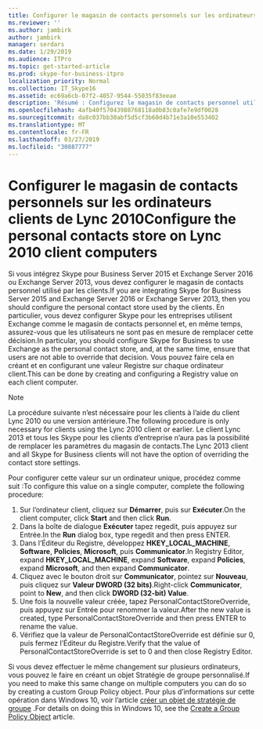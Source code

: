 ```yaml
---
title: Configurer le magasin de contacts personnels sur les ordinateurs clients de Lync 2010
ms.reviewer: ''
ms.author: jambirk
author: jambirk
manager: serdars
ms.date: 1/29/2019
ms.audience: ITPro
ms.topic: get-started-article
ms.prod: skype-for-business-itpro
localization_priority: Normal
ms.collection: IT_Skype16
ms.assetid: ec69a6cb-07f2-4057-9544-55035f83eeae
description: 'Résumé : Configurez le magasin de contacts personnel utilisé par les clients hérités.'
ms.openlocfilehash: 4afb40f57043988768118a0b83c0afe7e9df0028
ms.sourcegitcommit: da8c037bb30abf5d5cf3b60d4b71e3a10e553402
ms.translationtype: MT
ms.contentlocale: fr-FR
ms.lasthandoff: 03/27/2019
ms.locfileid: "30887777"
---
```

# <a name="configure-the-personal-contacts-store-on-lync-2010-client-computers"></a><span data-ttu-id="d8899-103">Configurer le magasin de contacts personnels sur les ordinateurs clients de Lync 2010</span><span class="sxs-lookup"><span data-stu-id="d8899-103">Configure the personal contacts store on Lync 2010 client computers</span></span>
  
<span data-ttu-id="d8899-104">Si vous intégrez Skype pour Business Server 2015 et Exchange Server 2016 ou Exchange Server 2013, vous devez configurer le magasin de contacts personnel utilisé par les clients.</span><span class="sxs-lookup"><span data-stu-id="d8899-104">If you are integrating Skype for Business Server 2015 and Exchange Server 2016 or Exchange Server 2013, then you should configure the personal contact store used by the clients.</span></span> <span data-ttu-id="d8899-105">En particulier, vous devez configurer Skype pour les entreprises utilisent Exchange comme le magasin de contacts personnel et, en même temps, assurez-vous que les utilisateurs ne sont pas en mesure de remplacer cette décision.</span><span class="sxs-lookup"><span data-stu-id="d8899-105">In particular, you should configure Skype for Business to use Exchange as the personal contact store, and, at the same time, ensure that users are not able to override that decision.</span></span> <span data-ttu-id="d8899-106">Vous pouvez faire cela en créant et en configurant une valeur Registre sur chaque ordinateur client.</span><span class="sxs-lookup"><span data-stu-id="d8899-106">This can be done by creating and configuring a Registry value on each client computer.</span></span>
  
> [!NOTE]
> <span data-ttu-id="d8899-107">La procédure suivante n’est nécessaire pour les clients à l’aide du client Lync 2010 ou une version antérieure.</span><span class="sxs-lookup"><span data-stu-id="d8899-107">The following procedure is only necessary for clients using the Lync 2010 client or earlier.</span></span> <span data-ttu-id="d8899-108">Le client Lync 2013 et tous les Skype pour les clients d’entreprise n’aura pas la possibilité de remplacer les paramètres du magasin de contacts.</span><span class="sxs-lookup"><span data-stu-id="d8899-108">The Lync 2013 client and all Skype for Business clients will not have the option of overriding the contact store settings.</span></span>
  
<span data-ttu-id="d8899-109">Pour configurer cette valeur sur un ordinateur unique, procédez comme suit :</span><span class="sxs-lookup"><span data-stu-id="d8899-109">To configure this value on a single computer, complete the following procedure:</span></span>
  
1. <span data-ttu-id="d8899-110">Sur l’ordinateur client, cliquez sur **Démarrer**, puis sur **Exécuter**.</span><span class="sxs-lookup"><span data-stu-id="d8899-110">On the client computer, click **Start** and then click **Run**.</span></span>
2. <span data-ttu-id="d8899-111">Dans la boîte de dialogue **Exécuter** tapez regedit, puis appuyez sur Entrée.</span><span class="sxs-lookup"><span data-stu-id="d8899-111">In the **Run** dialog box, type regedit and then press ENTER.</span></span>
3. <span data-ttu-id="d8899-112">Dans l’Éditeur du Registre, développez **HKEY_LOCAL_MACHINE**, **Software**, **Policies**, **Microsoft**, puis **Communicator**.</span><span class="sxs-lookup"><span data-stu-id="d8899-112">In Registry Editor, expand **HKEY_LOCAL_MACHINE**, expand **Software**, expand **Policies**, expand **Microsoft**, and then expand **Communicator**.</span></span>
4. <span data-ttu-id="d8899-113">Cliquez avec le bouton droit sur **Communicator**, pointez sur **Nouveau**, puis cliquez sur **Valeur DWORD (32 bits)**.</span><span class="sxs-lookup"><span data-stu-id="d8899-113">Right-click **Communicator**, point to **New**, and then click **DWORD (32-bit) Value**.</span></span>
5. <span data-ttu-id="d8899-114">Une fois la nouvelle valeur créée, tapez PersonalContactStoreOverride, puis appuyez sur Entrée pour renommer la valeur.</span><span class="sxs-lookup"><span data-stu-id="d8899-114">After the new value is created, type PersonalContactStoreOverride and then press ENTER to rename the value.</span></span>
6. <span data-ttu-id="d8899-115">Vérifiez que la valeur de PersonalContactStoreOverride est définie sur 0, puis fermez l’Éditeur du Registre.</span><span class="sxs-lookup"><span data-stu-id="d8899-115">Verify that the value of PersonalContactStoreOverride is set to 0 and then close Registry Editor.</span></span>

<span data-ttu-id="d8899-116">Si vous devez effectuer le même changement sur plusieurs ordinateurs, vous pouvez le faire en créant un objet Stratégie de groupe personnalisé.</span><span class="sxs-lookup"><span data-stu-id="d8899-116">If you need to make this same change on multiple computers you can do so by creating a custom Group Policy object.</span></span> <span data-ttu-id="d8899-117">Pour plus d’informations sur cette opération dans Windows 10, voir l’article [créer un objet de stratégie de groupe](https://docs.microsoft.com/windows/security/threat-protection/windows-firewall/create-a-group-policy-object) .</span><span class="sxs-lookup"><span data-stu-id="d8899-117">For details on doing this in Windows 10, see the [Create a Group Policy Object](https://docs.microsoft.com/windows/security/threat-protection/windows-firewall/create-a-group-policy-object) article.</span></span>
  
